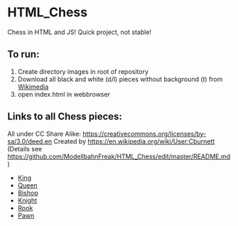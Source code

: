 # HTML_Chess
Chess in HTML and JS! Quick project, not stable!

## To run:
1. Create directory images in root of repository
1. Download all black and white (d/l) pieces without background (t) from [Wikimedia](https://commons.wikimedia.org/wiki/Category:SVG_chess_pieces?uselang=de)
1. open index.html in webbrowser


## Links to all Chess pieces:
All under CC Share Alike: https://creativecommons.org/licenses/by-sa/3.0/deed.en
Created by https://en.wikipedia.org/wiki/User:Cburnett (Details see https://github.com/ModellbahnFreak/HTML_Chess/edit/master/README.md)
- [King](https://upload.wikimedia.org/wikipedia/commons/f/f0/Chess_kdt45.svg)
- [Queen](https://upload.wikimedia.org/wikipedia/commons/4/47/Chess_qdt45.svg)
- [Bishop](https://upload.wikimedia.org/wikipedia/commons/f/ff/Chess_rdt45.svg)
- [Knight](https://upload.wikimedia.org/wikipedia/commons/e/ef/Chess_ndt45.svg)
- [Rook](https://upload.wikimedia.org/wikipedia/commons/f/ff/Chess_rdt45.svg)
- [Pawn](https://upload.wikimedia.org/wikipedia/commons/c/c7/Chess_pdt45.svg)
